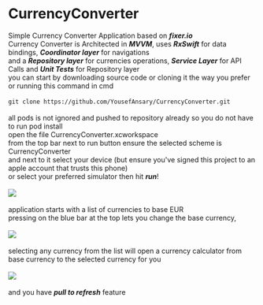 # CurrencyConverter
Simple Currency Converter Application based on ***fixer.io*** <br/>
Currency Converter is Architected in ***MVVM***, uses ***RxSwift*** for data bindings, ***Coordinator layer*** for navigations <br/>
and a ***Repository layer*** for currencies operations, ***Service Layer*** for API Calls and ***Unit Tests*** for Repository layer <br/>
you can start by downloading source code or cloning it the way you prefer or running this command in cmd <br/> <br/>
```git clone https://github.com/YousefAnsary/CurrencyConverter.git``` <br/> <br/>
all pods is not ignored and pushed to repository already so you do not have to run pod install <br/>
open the file CurrencyConverter.xcworkspace <br/>
from the top bar next to run button ensure the selected scheme is CurrencyConverter <br/>
and next to it select your device (but ensure you've signed this project to an apple account that trusts this phone) <br/>
or select your preferred simulator then hit ***run***! <br/> <br/>
![](https://raw.githubusercontent.com/YousefAnsary/CurrencyConverter/main/Simulator%20Screen%20Shot%20-%20iPhone%2012%20mini%20-%202020-12-21%20at%2012.24.57.png?s=100)
<br/> <br/>
application starts with a list of currencies to base EUR <br/>
pressing on the blue bar at the top lets you change the base currency, <br/> <br/>
![](https://raw.githubusercontent.com/YousefAnsary/CurrencyConverter/main/Simulator%20Screen%20Shot%20-%20iPhone%2012%20mini%20-%202020-12-21%20at%2012.25.26.png?s=100)
<br/> <br/>
selecting any currency from the list will open a currency calculator from base currency to the selected currency for you <br/> <br/>
![](https://github.com/YousefAnsary/CurrencyConverter/raw/main/Simulator%20Screen%20Shot%20-%20iPhone%2012%20mini%20-%202020-12-21%20at%2012.25.46.png?s=100)
<br/><br/>
and you have ***pull to refresh*** feature
